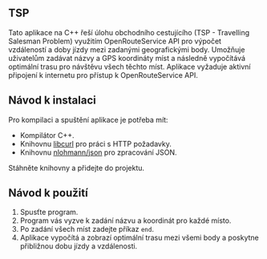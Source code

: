 ﻿## TSP

Tato aplikace na C++ řeší úlohu obchodního cestujícího (TSP - Travelling Salesman Problem) využitím OpenRouteService API pro výpočet vzdáleností a doby jízdy mezi zadanými geografickými body. Umožňuje uživatelům zadávat názvy a GPS koordináty míst a následně vypočítává optimální trasu pro návštěvu všech těchto míst. 
Aplikace vyžaduje aktivní připojení k internetu pro přístup k OpenRouteService API.


## Návod k instalaci

Pro kompilaci a spuštění aplikace je potřeba mít:

-   Kompilátor C++.
-   Knihovnu [libcurl](https://curl.se/download.html) pro práci s HTTP požadavky.
-   Knihovnu [nlohmann/json](https://github.com/nlohmann/json) pro zpracování JSON.

Stáhněte knihovny a přidejte do projektu. 

## Návod k použití

1.  Spusťte program.
2.  Program vás vyzve k zadání názvu a koordinát pro každé místo.
3.  Po zadání všech míst zadejte příkaz `end`.
4.  Aplikace vypočítá a zobrazí optimální trasu mezi všemi body a poskytne přibližnou dobu jízdy a vzdálenosti.
